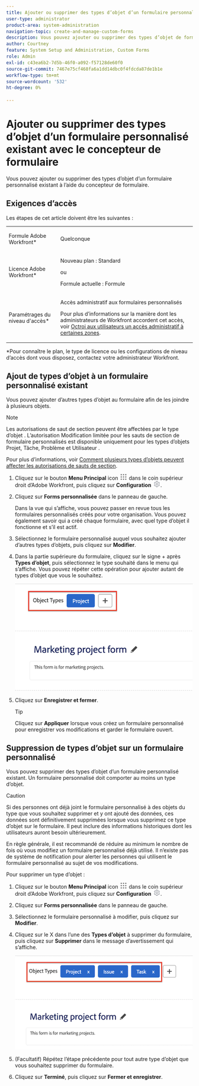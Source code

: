 ```yaml
---
title: Ajouter ou supprimer des types d’objet d’un formulaire personnalisé existant avec le concepteur de formulaire
user-type: administrator
product-area: system-administration
navigation-topic: create-and-manage-custom-forms
description: Vous pouvez ajouter ou supprimer des types d’objet de formulaires personnalisés à l’aide du concepteur de formulaire.
author: Courtney
feature: System Setup and Administration, Custom Forms
role: Admin
exl-id: c43ea6b2-7d5b-46f0-a092-f57128de60f0
source-git-commit: 7467e75cf468fa6a1dd14dbc0f4fdcda87de1b1e
workflow-type: tm+mt
source-wordcount: '532'
ht-degree: 0%

---
```


# Ajouter ou supprimer des types d’objet d’un formulaire personnalisé existant avec le concepteur de formulaire

Vous pouvez ajouter ou supprimer des types d’objet d’un formulaire personnalisé existant à l’aide du concepteur de formulaire.

## Exigences d’accès

Les étapes de cet article doivent être les suivantes :

<table style="table-layout:auto"> 
 <col> 
 <col> 
 <tbody> 
  <tr data-mc-conditions=""> 
   <td role="rowheader"> <p>Formule Adobe Workfront*</p> </td> 
   <td>Quelconque</td> 
  </tr> 
  <tr> 
   <td role="rowheader">Licence Adobe Workfront*</td> 
   <td>
   <p>Nouveau plan : Standard</p>
   <p>ou</p>
   <p>Formule actuelle : Formule</p></td> 
  </tr> 
  <tr data-mc-conditions=""> 
   <td role="rowheader">Paramétrages du niveau d'accès*</td> 
   <td><p>Accès administratif aux formulaires personnalisés</p> <p>Pour plus d’informations sur la manière dont les administrateurs de Workfront accordent cet accès, voir <a href="/help/quicksilver/administration-and-setup/add-users/configure-and-grant-access/grant-users-admin-access-certain-areas.md" class="MCXref xref">Octroi aux utilisateurs un accès administratif à certaines zones</a>.</p></td> 
  </tr>  
 </tbody> 
</table>

&#42;Pour connaître le plan, le type de licence ou les configurations de niveau d’accès dont vous disposez, contactez votre administrateur Workfront.

## Ajout de types d’objet à un formulaire personnalisé existant

Vous pouvez ajouter d’autres types d’objet au formulaire afin de les joindre à plusieurs objets.

>[!NOTE]
>
>Les autorisations de saut de section peuvent être affectées par le type d’objet . L’autorisation Modification limitée pour les sauts de section de formulaire personnalisés est disponible uniquement pour les types d’objets Projet, Tâche, Problème et Utilisateur .
>
>Pour plus d’informations, voir [Comment plusieurs types d’objets peuvent affecter les autorisations de sauts de section](/help/quicksilver/administration-and-setup/customize-workfront/create-manage-custom-forms/form-designer/design-a-form/organize-a-form.md#how-multiple-object-types-can-affect-section-break-permissions).


1. Cliquez sur le bouton **Menu Principal** icon ![](assets/main-menu-icon.png) dans le coin supérieur droit d’Adobe Workfront, puis cliquez sur **Configuration** ![](assets/gear-icon-settings.png).

1. Cliquez sur **Forms personnalisée** dans le panneau de gauche.

   Dans la vue qui s’affiche, vous pouvez passer en revue tous les formulaires personnalisés créés pour votre organisation. Vous pouvez également savoir qui a créé chaque formulaire, avec quel type d’objet il fonctionne et s’il est actif.

1. Sélectionnez le formulaire personnalisé auquel vous souhaitez ajouter d’autres types d’objets, puis cliquez sur **Modifier**.

1. Dans la partie supérieure du formulaire, cliquez sur le signe + après **Types d’objet**, puis sélectionnez le type souhaité dans le menu qui s’affiche. Vous pouvez répéter cette opération pour ajouter autant de types d’objet que vous le souhaitez.

   ![](assets/add-new-object.png)

1. Cliquez sur **Enregistrer et fermer**.

   >[!TIP]
   >
   >Cliquez sur **Appliquer** lorsque vous créez un formulaire personnalisé pour enregistrer vos modifications et garder le formulaire ouvert.

## Suppression de types d’objet sur un formulaire personnalisé

Vous pouvez supprimer des types d’objet d’un formulaire personnalisé existant. Un formulaire personnalisé doit comporter au moins un type d’objet.

>[!CAUTION]
>
>Si des personnes ont déjà joint le formulaire personnalisé à des objets du type que vous souhaitez supprimer et y ont ajouté des données, ces données sont définitivement supprimées lorsque vous supprimez ce type d’objet sur le formulaire. Il peut inclure des informations historiques dont les utilisateurs auront besoin ultérieurement.
>
>En règle générale, il est recommandé de réduire au minimum le nombre de fois où vous modifiez un formulaire personnalisé déjà utilisé. Il n’existe pas de système de notification pour alerter les personnes qui utilisent le formulaire personnalisé au sujet de vos modifications.

Pour supprimer un type d’objet :

1. Cliquez sur le bouton **Menu Principal** icon ![](assets/main-menu-icon.png) dans le coin supérieur droit d’Adobe Workfront, puis cliquez sur **Configuration** ![](assets/gear-icon-settings.png).

1. Cliquez sur **Forms personnalisée** dans le panneau de gauche.
1. Sélectionnez le formulaire personnalisé à modifier, puis cliquez sur **Modifier**.
1. Cliquez sur le X dans l’une des **Types d’objet** à supprimer du formulaire, puis cliquez sur **Supprimer** dans le message d’avertissement qui s’affiche.

   ![](assets/delete-object-types.png)

1. (Facultatif) Répétez l’étape précédente pour tout autre type d’objet que vous souhaitez supprimer du formulaire.
1. Cliquez sur **Terminé**, puis cliquez sur **Fermer et enregistrer**.

